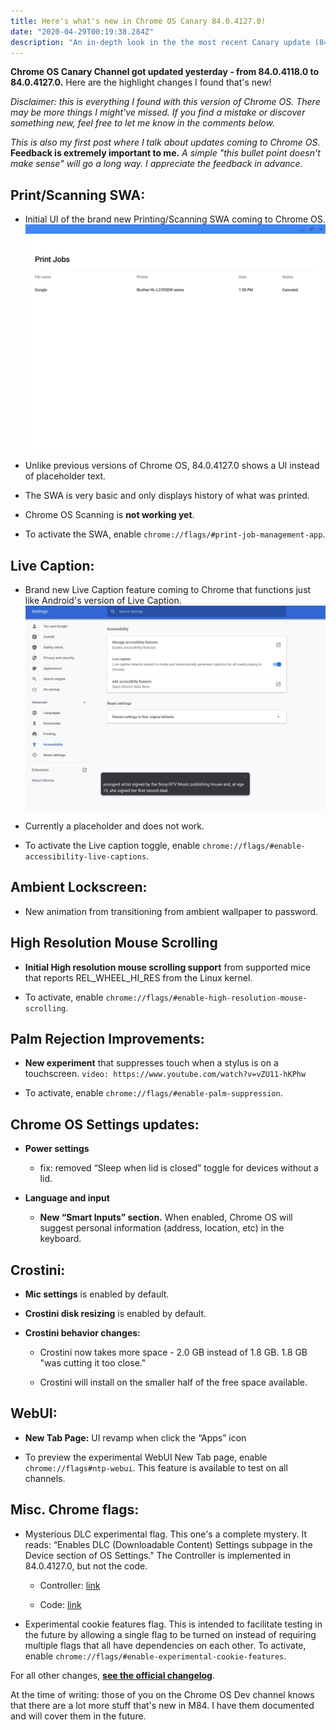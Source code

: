 ```yaml
---
title: Here's what's new in Chrome OS Canary 84.0.4127.0!
date: "2020-04-29T00:19:38.284Z"
description: "An in-depth look in the the most recent Canary update (84.0.4127.0)"
---
```


**Chrome OS Canary Channel got updated yesterday - from 84.0.4118.0 to 84.0.4127.0.** Here are the highlight changes I found that's new!

*Disclaimer: this is everything I found with this version of Chrome OS. There may be more things I might've missed. If you find a mistake or discover something new, feel free to let me know in the comments below.*

*This is also my first post where I talk about updates coming to Chrome OS.* **Feedback is extremely important to me.** *A simple "this bullet point doesn't make sense" will go a long way. I appreciate the feedback in advance.*



## Print/Scanning SWA:

+ Initial UI of the brand new Printing/Scanning SWA coming to Chrome OS.
![A look at the Printing/Scanning SWA](./print-SWA-initial-UI.jpg "Printing/Scanning SWA")


+ Unlike previous versions of Chrome OS, 84.0.4127.0 shows a UI instead of placeholder text.

+ The SWA is very basic and only displays history of what was printed.

+ Chrome OS Scanning is **not working yet**.

+ To activate the SWA, enable `chrome://flags/#print-job-management-app`.

## Live Caption:

+ Brand new Live Caption feature coming to Chrome that functions just like Android's version of Live Caption.
![A look at live captioning](./live-caption.jpg "Live Caption")

+ Currently a placeholder and does not work.

+ To activate the Live caption toggle, enable `chrome://flags/#enable-accessibility-live-captions`.

## Ambient Lockscreen:

+ New animation from transitioning from ambient wallpaper to password.

## High Resolution Mouse Scrolling

+ **Initial High resolution mouse scrolling support** from supported mice that reports REL\_WHEEL\_HI\_RES from the Linux kernel.

+ To activate, enable `chrome://flags/#enable-high-resolution-mouse-scrolling`.

## Palm Rejection Improvements:

+ **New experiment** that suppresses touch when a stylus is on a touchscreen.
`video: https://www.youtube.com/watch?v=vZU11-hKPhw`

+ To activate, enable `chrome://flags/#enable-palm-suppression`.

## Chrome OS Settings updates:

+ **Power settings**

    + fix: removed “Sleep when lid is closed” toggle for devices without a lid.

+ **Language and input**

    + **New “Smart Inputs” section.** When enabled, Chrome OS will suggest personal information (address, location, etc) in the keyboard.

## Crostini:

+ **Mic settings** is enabled by default.

+ **Crostini disk resizing** is enabled by default.

+ **Crostini behavior changes:**

    + Crostini now takes more space - 2.0 GB instead of 1.8 GB. 1.8 GB "was cutting it too close."

    + Crostini will install on the smaller half of the free space available.

## WebUI:

+ **New Tab Page:** UI revamp when click the “Apps” icon

+ To preview the experimental WebUI New Tab page, enable `chrome://flags#ntp-webui`. This feature is available to test on all channels.

## Misc. Chrome flags:

+ Mysterious DLC experimental flag. This one's a complete mystery. It reads: “Enables DLC (Downloadable Content) Settings subpage in the Device section of OS Settings." The Controller is implemented in 84.0.4127.0, but not the code.

    + Controller: [link](https://chromium-review.googlesource.com/c/chromium/src/+/2163647)

    + Code: [link](https://chromium-review.googlesource.com/c/chromium/src/+/2165718)

+ Experimental cookie features flag. This is intended to facilitate testing in the future by allowing a single flag to be turned on instead of requiring multiple flags that all have dependencies on each other. To activate, enable `chrome://flags/#enable-experimental-cookie-features`.

For all other changes, [**see the official changelog**](https://chromium.googlesource.com/chromium/src/+log/84.0.4118.0..84.0.4127.0?n=100000).

At the time of writing: those of you on the Chrome OS Dev channel knows that there are a lot more stuff that's new in M84. I have them documented and will cover them in the future.
